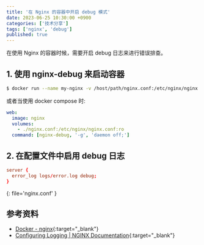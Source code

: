 ```yaml
---
title: '在 Nginx 的容器中开启 debug 模式'
date: 2023-06-25 10:30:00 +0900
categories: ['技术分享']
tags: ['nginx', 'debug']
published: true
---
```


在使用 Nginx 的容器时候，需要开启 debug 日志来进行错误排查。

## 1. 使用 nginx-debug 来启动容器

```sh
$ docker run --name my-nginx -v /host/path/nginx.conf:/etc/nginx/nginx.conf:ro -d nginx nginx-debug -g 'daemon off;'
```

或者当使用 docker compose 时:

```yml
web:
  image: nginx
  volumes:
    - ./nginx.conf:/etc/nginx/nginx.conf:ro
  command: [nginx-debug, '-g', 'daemon off;']
```

## 2. 在配置文件中启用 debug 日志

```conf
server {
  error_log logs/error.log debug;
}
```
{: file='nginx.conf' }

## 参考资料

- [Docker - nginx](https://hub.docker.com/_/nginx){:target="_blank"}
- [Configuring Logging \| NGINX Documentation](https://docs.nginx.com/nginx/admin-guide/monitoring/logging/){:target="_blank"}
